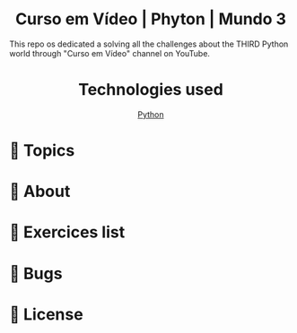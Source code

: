 <h1 align="center"> Curso em Vídeo | Phyton | Mundo 3 </h1>
<p>  This repo os dedicated a solving all the challenges about the THIRD Python world through "Curso em Vídeo" channel on YouTube. </p>



<h1 align="center">Technologies used </h1>
<p align="center">
  <a href="">
      Python
  </a>
</p>
  

  
# :pushpin: Topics
# :rocket: About
# :memo: Exercices list
# :bug: Bugs
# :closed_book: License
